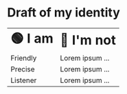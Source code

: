 # Draft of my identity

<style>
    .green-column td:nth-child(1) {
        color: green;
    }
    
    .red-column td:nth-child(2) {
        color: red;
    }
</style>

<table border="0">
<tr>
    <td class="green-column"><b style="font-size:30px">🟢 I am</b></td>
    <td class="red-column"><b style="font-size:30px">🔴 I'm not</b></td>
</tr>
<tr>
    <td class="green-column">Friendly</td>
    <td class="red-column">Lorem ipsum ...</td>
</tr>
<tr>
    <td class="green-column">Precise</td>
    <td class="red-column">Lorem ipsum ...</td>
</tr>
<tr>
    <td class="green-column">Listener</td>
    <td class="red-column">Lorem ipsum ...</td>
</tr>
</table>

